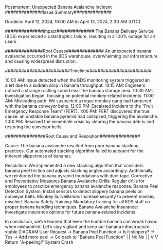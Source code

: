 Postmortem: Unexpected Banana Avalanche Incident
##############Issue Summary##############

Duration: April 12, 2024, 10:00 AM to April 13, 2024, 2:30 AM (UTC)

##############Impact##############
 The Banana Delivery Service (BDS) experienced a catastrophic failure, resulting in a 100% outage for all users.

##############Root Cause##############
 An unexpected banana avalanche occurred in the BDS warehouse, overwhelming our infrastructure and causing widespread disruption.

########################Timeline########################

10:00 AM: Issue detected when the BDS monitoring system triggered an alert due to a sudden drop in banana throughput.
10:15 AM: Engineers noticed a strange rustling sound near the banana storage area.
10:30 AM: Investigation began, focusing on potential monkey-related incidents.
11:00 AM: Misleading path: We suspected a rogue monkey gang had tampered with the banana conveyor belts.
12:00 PM: Escalated incident to the “Fruit Emergency Response Team” (FERT).
1:00 PM: FERT discovered the true cause: an unstable banana pyramid had collapsed, triggering the avalanche.
2:00 PM: Resolved the immediate crisis by clearing the banana debris and restoring the conveyor belts.

###############Root Cause and Resolution###############

Cause: The banana avalanche resulted from poor banana stacking practices. Our automated stacking algorithm failed to account for the inherent slipperiness of bananas.

Resolution: We implemented a new stacking algorithm that considers banana peel friction and adjusts stacking angles accordingly. Additionally, we reinforced the banana pyramid foundations with duct tape.
Corrective and Preventative Measures
Banana Avalanche Drills: Regular drills for employees to practice emergency banana avalanche response.
Banana Peel Detection System: Install sensors to detect slippery banana peels on conveyor belts.
Monkey Surveillance: Increase security to prevent monkey mischief.
Banana Safety Training: Mandatory training for all BDS staff on proper banana handling techniques.
Banana Avalanche Insurance: Investigate insurance options for future banana-related incidents.

In conclusion, we’ve learned that even the humble banana can wreak havoc when mishandled. Let’s stay vigilant and keep our banana infrastructure stable
                                               DIAGRAM
                             User Request -> Banana Peel Function -> Is it slippery? -> Yes -> Add more peel -> Go back to "Banana Peel Function"
                                      |                                 |
                                      No                                No
                                      |                                 |
                                      V                                 V
                               Return "A-peeling!"               System Crash

